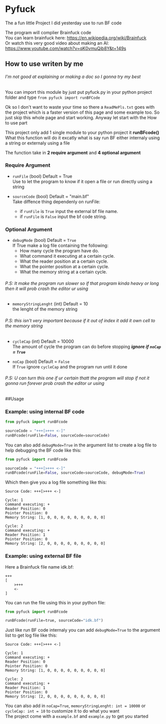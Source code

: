 # Pyfuck
The a fun little Project I did yesterday use to run BF code

The program will complier Brainfuck code <br>
You can learn brainfuck here: https://en.wikipedia.org/wiki/Brainfuck <br>
Or watch this very good video about making an AI: https://www.youtube.com/watch?v=qK0vmuQib8Y&t=149s

## How to use writen by me
###### I'm not good at explaining or making a doc so I gonna try my best
You can import this module by just put pyfuck.py in your python project folder
and type `from pyfuck import runBFCode`

Ok so I don't want to waste your time so there a `ReadMePls.txt` goes with the project which is a faster version of this page and some example too. So just skip this whole page and start working. Anyway let start with the How to use part

This project only add 1 single module to your python project it **runBFcode()** <br>
What this function will do it excatly what is say run BF either internaly using a string or externaly using a file

The function take in **2 require argument** and **4 optional argument**

### Require Argument
- `runFile` (bool) Default = True <br>
Use to let the program to know if it open a file or run directly using a string

- `sourceCode` (bool) Default = "main.bf" <br>
Take diffence thing dependenly on runFile:
    - if `runFile` is `True` input the external bf file name.
    - if `runFile` is `False` input the bf code string.
    
### Optional Argument
- `debugMode` (bool) Default = `True` <br>
If True make a log file containing the following:
    - How many cycle the program have do.
    - What command it executing at a certain cycle.
    - What the reader position at a certain cycle.
    - What the pointer position at a certain cycle.
    - What the memory string at a certain cycle.
    
###### P.S: It make the program run slower so if that program kinda heavy or long then it will prob crash the editor ur using

- `memoryStringLenght` (int) Default = 10 <br>
the lenght of the memory string 

###### P.S: this isn't very important because if it out of index it add it own cell to the memory string

- `cycleCap` (int) Default = 10000 <br>
The amount of cycle the program can do before stopping ***ignore if `noCap` = `True`***

- `noCap` (bool) Default = `False` <br>
If `True` ignore `cycleCap` and the program run until it done 

###### P.S: U can turn this one if ur certain thatt the program will stop if not it gonna run forever prob crash the editor ur using

##Usage
### Example: using internal BF code
```python
from pyfuck import runBFcode

sourceCode = "+++[>+++ <-]"
runBFcode(runFile=False, sourceCode=sourceCode)
```
You can also add `debugMode=True` in the argument list to create a log file to help debugging the BF code like this: 
```python
from pyfuck import runBFcode

sourceCode = "+++[>+++ <-]"
runBFcode(runFile=False, sourceCode=sourceCode, debugMode=True)
```
Which then give you a log file something like this:
```text
Source Code: +++[>+++ <-]

Cycle: 1
Command executing: +
Reader Position: 0
Pointer Position: 0
Memory String: [1, 0, 0, 0, 0, 0, 0, 0, 0, 0]

Cycle: 2
Command executing: +
Reader Position: 1
Pointer Position: 0
Memory String: [2, 0, 0, 0, 0, 0, 0, 0, 0, 0]
```

### Example: using external BF file
Here a Brainfuck file name idk.bf:
```bf
+++
[
    >+++
    <-
]
```
You can run the file using this in your python file:
```python
from pyfuck import runBFcode

runBFcode(runFile=true, sourceCode="idk.bf")
```
Just like run BF code internaly you can add `debugMode=True` to the argument list to get log file like this:
```text
Source Code: +++[>+++ <-]

Cycle: 1
Command executing: +
Reader Position: 0
Pointer Position: 0
Memory String: [1, 0, 0, 0, 0, 0, 0, 0, 0, 0]

Cycle: 2
Command executing: +
Reader Position: 1
Pointer Position: 0
Memory String: [2, 0, 0, 0, 0, 0, 0, 0, 0, 0]
```

You can also add in `noCap=True`, `memoryStringLenght: int = 10000` or `cycleCap: int = 10` to customize it to do what you want <br>
The project come with a `example.bf` and `example.py` to get you started 
